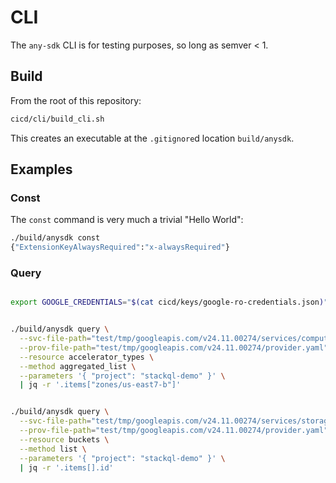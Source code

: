 
# CLI

The `any-sdk` CLI is for testing purposes, so long as semver < 1.


## Build

From the root of this repository:

```bash
cicd/cli/build_cli.sh
```

This creates an executable at the `.gitignore`d location `build/anysdk`.


## Examples

### Const

The `const` command is very much a trivial "Hello World":

```bash
./build/anysdk const
{"ExtensionKeyAlwaysRequired":"x-alwaysRequired"}
```

### Query


```bash

export GOOGLE_CREDENTIALS="$(cat cicd/keys/google-ro-credentials.json)"


./build/anysdk query \
  --svc-file-path="test/tmp/googleapis.com/v24.11.00274/services/compute.yaml" \
  --prov-file-path="test/tmp/googleapis.com/v24.11.00274/provider.yaml" \
  --resource accelerator_types \
  --method aggregated_list \
  --parameters '{ "project": "stackql-demo" }' \
  | jq -r '.items["zones/us-east7-b"]'


./build/anysdk query \
  --svc-file-path="test/tmp/googleapis.com/v24.11.00274/services/storage.yaml" \
  --prov-file-path="test/tmp/googleapis.com/v24.11.00274/provider.yaml" \
  --resource buckets \
  --method list \
  --parameters '{ "project": "stackql-demo" }' \
  | jq -r '.items[].id'

```
